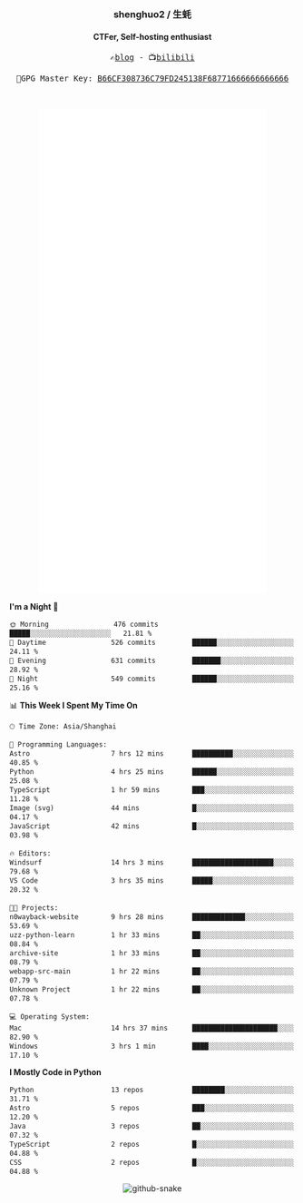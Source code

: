 <h3 align="center"> shenghuo2 / 生蚝 </h3>
<h4 align="center" >CTFer, Self-hosting enthusiast</h3>


<p align="center">
  <samp>
    ✍️<a href="https://blog.shenghuo2.top/">blog</a> -
    📺<a href="https://space.bilibili.com/85894935">bilibili</a>
  </samp>
</p>
<p align="center">
  <samp>
     🔐GPG Master Key: <a align="center" href="https://github.com/shenghuo2.gpg">B66CF308736C79FD245138F68771666666666666</a>
  </samp>
</p>
<br>
<p align="center">
  <a href="https://github.com/shenghuo2">
    <img width="400" align="top" src="https://github.com/shenghuo2/shenghuo2/blob/main/metrics.left.svg" />
  </a>
  <a href="https://github.com/shenghuo2">
    <img width="400" align="top" src="https://github.com/shenghuo2/shenghuo2/blob/main/metrics.right.svg" />
  </a>
</p>


<!--START_SECTION:waka-->
**I'm a Night 🦉** 

```text
🌞 Morning                476 commits         █████░░░░░░░░░░░░░░░░░░░░   21.81 % 
🌆 Daytime                526 commits         ██████░░░░░░░░░░░░░░░░░░░   24.11 % 
🌃 Evening                631 commits         ███████░░░░░░░░░░░░░░░░░░   28.92 % 
🌙 Night                  549 commits         ██████░░░░░░░░░░░░░░░░░░░   25.16 % 
```


📊 **This Week I Spent My Time On** 

```text
🕑︎ Time Zone: Asia/Shanghai

💬 Programming Languages: 
Astro                    7 hrs 12 mins       ██████████░░░░░░░░░░░░░░░   40.85 % 
Python                   4 hrs 25 mins       ██████░░░░░░░░░░░░░░░░░░░   25.08 % 
TypeScript               1 hr 59 mins        ███░░░░░░░░░░░░░░░░░░░░░░   11.28 % 
Image (svg)              44 mins             █░░░░░░░░░░░░░░░░░░░░░░░░   04.17 % 
JavaScript               42 mins             █░░░░░░░░░░░░░░░░░░░░░░░░   03.98 % 

🔥 Editors: 
Windsurf                 14 hrs 3 mins       ████████████████████░░░░░   79.68 % 
VS Code                  3 hrs 35 mins       █████░░░░░░░░░░░░░░░░░░░░   20.32 % 

🐱‍💻 Projects: 
n0wayback-website        9 hrs 28 mins       █████████████░░░░░░░░░░░░   53.69 % 
uzz-python-learn         1 hr 33 mins        ██░░░░░░░░░░░░░░░░░░░░░░░   08.84 % 
archive-site             1 hr 33 mins        ██░░░░░░░░░░░░░░░░░░░░░░░   08.79 % 
webapp-src-main          1 hr 22 mins        ██░░░░░░░░░░░░░░░░░░░░░░░   07.79 % 
Unknown Project          1 hr 22 mins        ██░░░░░░░░░░░░░░░░░░░░░░░   07.78 % 

💻 Operating System: 
Mac                      14 hrs 37 mins      █████████████████████░░░░   82.90 % 
Windows                  3 hrs 1 min         ████░░░░░░░░░░░░░░░░░░░░░   17.10 % 
```

**I Mostly Code in Python** 

```text
Python                   13 repos            ████████░░░░░░░░░░░░░░░░░   31.71 % 
Astro                    5 repos             ███░░░░░░░░░░░░░░░░░░░░░░   12.20 % 
Java                     3 repos             ██░░░░░░░░░░░░░░░░░░░░░░░   07.32 % 
TypeScript               2 repos             █░░░░░░░░░░░░░░░░░░░░░░░░   04.88 % 
CSS                      2 repos             █░░░░░░░░░░░░░░░░░░░░░░░░   04.88 % 
```




<!--END_SECTION:waka-->


<div align="center">
  <picture>
    <source media="(prefers-color-scheme: dark)" srcset="https://gist.githubusercontent.com/shenghuo2/bfce20b14ab0484cef03bae6e60e0b3a/raw/github-snake-dark.svg" />
    <source media="(prefers-color-scheme: light)" srcset="https://gist.githubusercontent.com/shenghuo2/bfce20b14ab0484cef03bae6e60e0b3a/raw/github-snake.svg" />
    <img alt="github-snake" src="https://gist.githubusercontent.com/shenghuo2/bfce20b14ab0484cef03bae6e60e0b3a/raw/github-snake.svg" />
  </picture>
</div>

<!--
**shenghuo2/shenghuo2** is a ✨ _special_ ✨ repository because its `README.md` (this file) appears on your GitHub profile.

Here are some ideas to get you started:

- 🔭 I’m currently working on ...
- 🌱 I’m currently learning ...
- 👯 I’m looking to collaborate on ...
- 🤔 I’m looking for help with ...
- 💬 Ask me about ...
- 📫 How to reach me: ...
- 😄 Pronouns: ...
- ⚡ Fun fact: ...
-->
